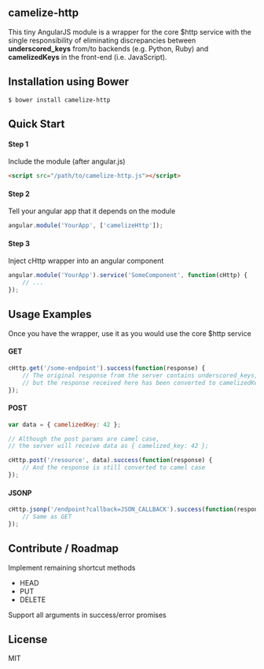 camelize-http
-------------

This tiny AngularJS module is a wrapper for the core $http service with the single responsibility of eliminating discrepancies between <b>underscored_keys</b> from/to backends (e.g. Python, Ruby) and <b>camelizedKeys</b> in the front-end (i.e. JavaScript).

## Installation using Bower

    $ bower install camelize-http

## Quick Start

#### Step 1

Include the module (after angular.js)

```html
<script src="/path/to/camelize-http.js"></script>
```

#### Step 2

Tell your angular app that it depends on the module

```javascript
angular.module('YourApp', ['camelizeHttp']);
```

#### Step 3

Inject cHttp wrapper into an angular component

```javascript
angular.module('YourApp').service('SomeComponent', function(cHttp) {
    // ...
});
```

## Usage Examples

Once you have the wrapper, use it as you would use the core $http service

#### GET

```javascript
cHttp.get('/some-endpoint').success(function(response) {
    // The original response from the server contains underscored_keys, 
    // but the response received here has been converted to camelizedKeys
});
```

#### POST

```javascript
var data = { camelizedKey: 42 };

// Although the post params are camel case,
// the server will receive data as { camelized_key: 42 };

cHttp.post('/resource', data).success(function(response) {
    // And the response is still converted to camel case
});
```

#### JSONP

```javascript
cHttp.jsonp('/endpoint?callback=JSON_CALLBACK').success(function(response) {
    // Same as GET
});
```

## Contribute / Roadmap

Implement remaining shortcut methods

- HEAD
- PUT
- DELETE

Support all arguments in success/error promises

## License

MIT
